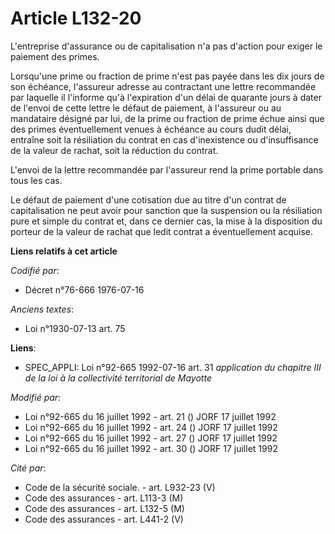 # Article L132-20

L'entreprise d'assurance ou de capitalisation n'a pas d'action pour exiger le paiement des primes.

Lorsqu'une prime ou fraction de prime n'est pas payée dans les dix jours de son échéance, l'assureur adresse au contractant
une lettre recommandée par laquelle il l'informe qu'à l'expiration d'un délai de quarante jours à dater de l'envoi de cette
lettre le défaut de paiement, à l'assureur ou au mandataire désigné par lui, de la prime ou fraction de prime échue ainsi que
des primes éventuellement venues à échéance au cours dudit délai, entraîne soit la résiliation du contrat en cas
d'inexistence ou d'insuffisance de la valeur de rachat, soit la réduction du contrat.

L'envoi de la lettre recommandée par l'assureur rend la prime portable dans tous les cas.

Le défaut de paiement d'une cotisation due au titre d'un contrat de capitalisation ne peut avoir pour sanction que la
suspension ou la résiliation pure et simple du contrat et, dans ce dernier cas, la mise à la disposition du porteur de la
valeur de rachat que ledit contrat a éventuellement acquise.

**Liens relatifs à cet article**

_Codifié par_:

  - Décret n°76-666 1976-07-16

_Anciens textes_:

  - Loi n°1930-07-13 art. 75

**Liens**:

  - SPEC_APPLI: Loi n°92-665 1992-07-16 art. 31 *application du chapitre III de la loi à la collectivité territorial de Mayotte*

_Modifié par_:

  - Loi n°92-665 du 16 juillet 1992 - art. 21 () JORF 17 juillet 1992
  - Loi n°92-665 du 16 juillet 1992 - art. 24 () JORF 17 juillet 1992
  - Loi n°92-665 du 16 juillet 1992 - art. 27 () JORF 17 juillet 1992
  - Loi n°92-665 du 16 juillet 1992 - art. 30 () JORF 17 juillet 1992

_Cité par_:

  - Code de la sécurité sociale. - art. L932-23 (V)
  - Code des assurances - art. L113-3 (M)
  - Code des assurances - art. L132-5 (M)
  - Code des assurances - art. L441-2 (V)
